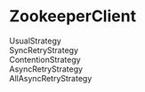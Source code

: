 # ZookeeperClient

UsualStrategy   
SyncRetryStrategy   
ContentionStrategy   
AsyncRetryStrategy   
AllAsyncRetryStrategy   